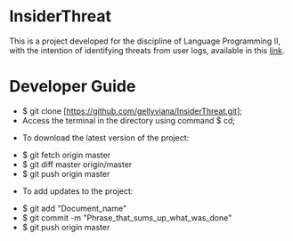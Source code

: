 # InsiderThreat

This is a project developed for the discipline of Language Programming II, with the intention of identifying threats from user logs, available in this [link](https://www.cert.org/insider-threat/tools/index.cfm).

# Developer Guide

- $ git clone [https://github.com/gellyviana/InsiderThreat.git];
- Access the terminal in the directory using command $ cd;

* To download the latest version of the project:
- $ git fetch origin master
- $ git diff master origin/master
- $ git push origin master

* To add updates to the project:
- $ git add "Document_name"
- $ git commit -m "Phrase_that_sums_up_what_was_done"
- $ git push origin master

